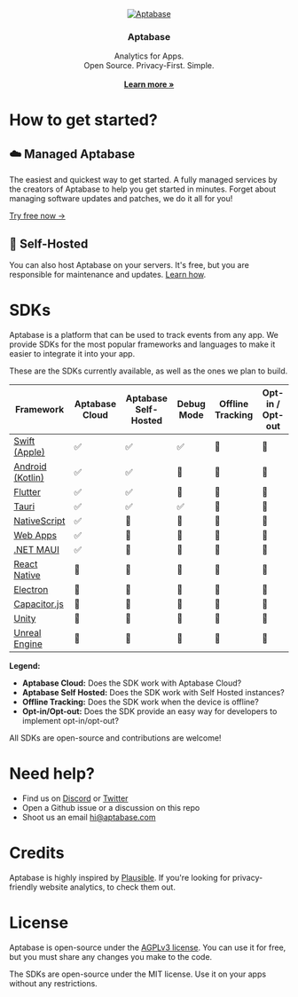 <div align="center">
  <a href="https://github.com/aptabase/aptabase">
    <img src="https://aptabase.com/og.png" alt="Aptabase"/>
  </a>

  <h3 align="center">Aptabase</h3>

  <p align="center">
    Analytics for Apps.
    <br />
    Open Source. Privacy-First. Simple.
    <br />
    <br />
    <a href="https://aptabase.com"><strong>Learn more »</strong></a>
  </p>
</div>

# How to get started?

## ☁️ Managed Aptabase

The easiest and quickest way to get started. A fully managed services by the creators of Aptabase to help you get started in minutes. Forget about managing software updates and patches, we do it all for you!

[Try free now →](https://aptabase.com)

## 🏢 Self-Hosted

You can also host Aptabase on your servers. It's free, but you are responsible for maintenance and updates. [Learn how](https://github.com/aptabase/aptabase/wiki/How-to-Self-Host-Aptabase).

# SDKs

Aptabase is a platform that can be used to track events from any app. We provide SDKs for the most popular frameworks and languages to make it easier to integrate it into your app.

These are the SDKs currently available, as well as the ones we plan to build.

| Framework                                                                                                | Aptabase Cloud | Aptabase Self-Hosted | Debug Mode | Offline Tracking | Opt-in / Opt-out |
| -------------------------------------------------------------------------------------------------------- | -------------- | -------------------- | ---------- | ---------------- | ---------------- |
| [Swift (Apple)](https://github.com/aptabase/aptabase-swift)                                              | ✅             | ✅                   | ✅         | 🚧               | 🚧               |
| [Android (Kotlin)](https://github.com/aptabase/aptabase-kotlin)                                          | ✅             | ✅                   | 🚧         | 🚧               | 🚧               |
| [Flutter](https://github.com/aptabase/aptabase_flutter)                                                  | ✅             | ✅                   | 🚧         | 🚧               | 🚧               |
| [Tauri](https://github.com/aptabase/tauri-plugin-aptabase)                                               | ✅             | ✅                   | ✅         | 🚧               | 🚧               |
| [NativeScript](https://github.com/nstudio/nativescript-plugins/tree/main/packages/nativescript-aptabase) | ✅             | 🚧                   | 🚧         | 🚧               | 🚧               |
| [Web Apps](https://github.com/aptabase/aptabase-js)                                                      | ✅             | 🚧                   | 🚧         | 🚧               | 🚧               |
| [.NET MAUI](https://github.com/aptabase/aptabase-maui)                                                   | ✅             | 🚧                   | 🚧         | 🚧               | 🚧               |
| [React Native](https://github.com/aptabase/aptabase/issues/2)                                            | 🚧             | 🚧                   | 🚧         | 🚧               | 🚧               |
| [Electron](https://github.com/aptabase/aptabase/issues/3)                                                | 🚧             | 🚧                   | 🚧         | 🚧               | 🚧               |
| [Capacitor.js](https://github.com/aptabase/aptabase/issues/6)                                            | 🚧             | 🚧                   | 🚧         | 🚧               | 🚧               |
| [Unity](https://github.com/aptabase/aptabase/issues/10)                                                  | 🚧             | 🚧                   | 🚧         | 🚧               | 🚧               |
| [Unreal Engine](https://github.com/aptabase/aptabase/issues/12)                                          | 🚧             | 🚧                   | 🚧         | 🚧               | 🚧               |

**Legend:**

- **Aptabase Cloud:** Does the SDK work with Aptabase Cloud?
- **Aptabase Self Hosted:** Does the SDK work with Self Hosted instances?
- **Offline Tracking:** Does the SDK work when the device is offline?
- **Opt-in/Opt-out:** Does the SDK provide an easy way for developers to implement opt-in/opt-out?

All SDKs are open-source and contributions are welcome!

# Need help?

- Find us on [Discord](https://discord.gg/d9d97unCUk) or [Twitter](https://twitter.com/aptabase)
- Open a Github issue or a discussion on this repo
- Shoot us an email [hi@aptabase.com](mailto:hi@aptabase.com)

# Credits

Aptabase is highly inspired by [Plausible](https://plausible.io/). If you're looking for privacy-friendly website analytics, to check them out.

# License

Aptabase is open-source under the [AGPLv3 license](./LICENSE). You can use it for free, but you must share any changes you make to the code.

The SDKs are open-source under the MIT license. Use it on your apps without any restrictions.
